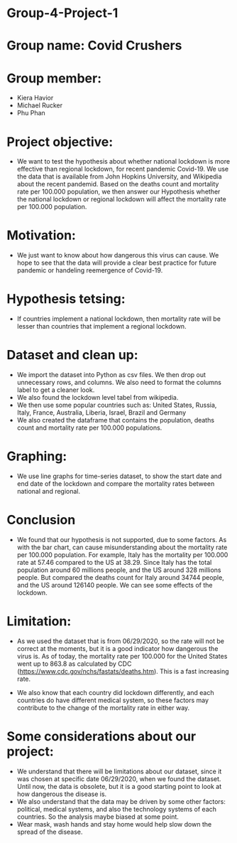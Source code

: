 # Group-4-Project-1
# Group name: Covid Crushers 

# Group member:
* Kiera Havior 
* Michael Rucker
* Phu Phan

# Project objective:
 * We want to test the hypothesis about whether national lockdown is more effective than regional lockdown, for recent pandemic Covid-19. We use the data that is available from John Hopkins University, and Wikipedia about the recent pandemid. Based on the deaths count and mortality rate per 100.000 population, we then answer our Hypothesis whether the national lockdown or regional lockdown will affect the mortality rate per 100.000 population.

# Motivation:
 * We just want to know about how dangerous this virus can cause. We hope to see that the data will provide a clear best practice for future pandemic or handeling reemergence of Covid-19. 

# Hypothesis tetsing:
 * If countries implement a national lockdown, then mortality rate will be lesser than countries that implement a regional lockdown. 
  
# Dataset and clean up:
 * We import the dataset into Python as csv files. We then drop out unnecessary rows, and columns. We also need to format the columns label to get a cleaner look. 
 * We also found the lockdown level tabel from wikipedia.
 * We then use some popular countries such as: United States, Russia, Italy, France, Australia, Liberia, Israel, Brazil and Germany
 * We also created the dataframe that contains the population, deaths count and mortality rate per 100.000 populations.
# Graphing:
 * We use line graphs for time-series dataset, to show the start date and end date of the lockdown and compare the mortality rates between national and regional.
# Conclusion
 * We found that our hypothesis is not supported, due to some factors. As with the bar chart, can cause misunderstanding about the mortality rate per 100.000 population. For example, Italy has the mortality per 100.000 rate at 57.46 compared to the US at 38.29. Since Italy has the total population around 60 millions people, and the US around 328 millions people. But compared the deaths count for Italy around 34744 people, and the US around 126140 people. We can see some effects of the lockdown. 

# Limitation:
 * As we used the dataset that is from 06/29/2020, so the rate will not be correct at the moments, but it is a good indicator how dangerous the virus is. As of today, the mortality rate per 100.000 for the United States went up to 863.8 as calculated by CDC (https://www.cdc.gov/nchs/fastats/deaths.htm). This is a fast increasing rate.

 * We also know that each country did lockdown differently, and each countries do have different medical system, so these factors may contribute to the change of the mortality rate in either way. 
# Some considerations about our project:
 * We understand that there will be limitations about our dataset, since it was chosen at specific date 06/29/2020, when we found the dataset. Until now, the data is obsolete, but it is a good starting point to look at how dangerous the disease is. 
 * We also understand that the data may be driven by some other factors: political, medical systems, and also the technology systems of each countries. So the analysis maybe biased at some point.
 * Wear mask, wash hands and stay home would help slow down the spread of the disease. 
  
